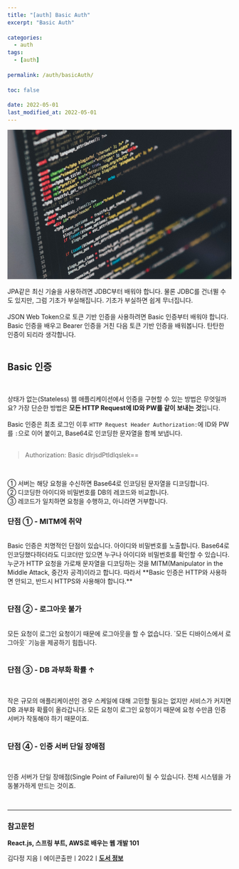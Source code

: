 ```yaml
---
title: "[auth] Basic Auth"
excerpt: "Basic Auth"

categories:
  - auth
tags:
  - [auth]

permalink: /auth/basicAuth/

toc: false

date: 2022-05-01
last_modified_at: 2022-05-01
---
```


![auth](/assets/images/posts_img/basicAuth.jpg)

JPA같은 최신 기술을 사용하려면 JDBC부터 배워야 합니다. 물론 JDBC를 건너뛸 수도 있지만, 그럼 기초가 부실해집니다. 기초가 부실하면 쉽게 무너집니다.<br />
<br />
JSON Web Token으로 토큰 기반 인증을 사용하려면 Basic 인증부터 배워야 합니다. Basic 인증을 배우고 Bearer 인증을 거친 다음 토큰 기반 인증을 배워봅니다. 탄탄한 인증이 되리라 생각합니다.<br />
<br/>

## Basic 인증
<br/>

상태가 없는(Stateless) 웹 애플리케이션에서 인증을 구현할 수 있는 방법은 무엇일까요? 가장 단순한 방법은 **모든 HTTP Request에 ID와 PW를 같이 보내는 것**입니다.<br/>
<br/>
Basic 인증은 최초 로그인 이후 `HTTP Request Header Authorization:`에 ID와 PW를 `:`으로 이어 붙이고, Base64로 인코딩한 문자열을 함께 보냅니다.<br/>
<br/>

>Authorization: Basic dlrjsdPtldlqslek==

<br/>

① 서버는 해당 요청을 수신하면 Base64로 인코딩된 문자열을 디코딩합니다.<br/>
② 디코딩한 아이디와 비밀번호를 DB의 레코드와 비교합니다.<br/>
③ 레코드가 일치하면 요청을 수행하고, 아니라면 거부합니다.<br/>

### 단점 ① - MITM에 취약
<br/>
Basic 인증은 치명적인 단점이 있습니다. 아이디와 비밀번호를 노출합니다. Base64로 인코딩했다하더라도 디코더만 있으면 누구나 아이디와 비밀번호를 확인할 수 있습니다. 누군가 HTTP 요청을 가로채 문자열을 디코딩하는 것을 MITM(Manipulator in the Middle Attack, 중간자 공격)이라고 합니다. 따라서 **Basic 인증은 HTTP와 사용하면 안되고, 반드시 HTTPS와 사용해야 합니다.**<br/>
<br/>

### 단점 ② - 로그아웃 불가
<br/>
모든 요청이 로그인 요청이기 때문에 로그아웃을 할 수 없습니다. `모든 디바이스에서 로그아웃` 기능을 제공하기 힘듭니다.<br/>
<br/>

### 단점 ③ - DB 과부화 확률 ↑
<br/>

작은 규모의 애플리케이션인 경우 스케일에 대해 고민할 필요는 없지만 서비스가 커지면 DB 과부화 확률이 올라갑니다. 모든 요청이 로그인 요청이기 때문에 요청 수만큼 인증 서버가 작동해야 하기 때문이죠.<br/>
<br/>

### 단점 ④ - 인증 서버 단일 장애점
<br/>

인증 서버가 단일 장애점(Single Point of Failure)이 될 수 있습니다. 전체 시스템을 가동불가하게 만드는 것이죠.<br/>

<br/>


---

### 참고문헌

**React.js, 스프링 부트, AWS로 배우는 웹 개발 101**

김다정 지음ㅣ에이콘출판ㅣ2022ㅣ[**도서 정보**](https://product.kyobobook.co.kr/detail/S000061838547)

